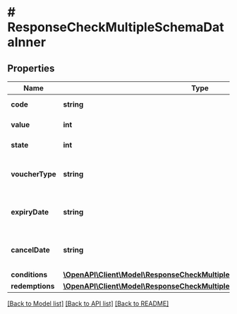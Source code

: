 # # ResponseCheckMultipleSchemaDataInner

## Properties

Name | Type | Description | Notes
------------ | ------------- | ------------- | -------------
**code** | **string** | Voucher code | [optional]
**value** | **int** | Value of voucher | [optional]
**state** | **int** | State of voucher | [optional]
**voucherType** | **string** | Voucher type, standard or conditional | [optional]
**expiryDate** | **string** | Expiry date of voucher (YYYY-MM-DD) | [optional]
**cancelDate** | **string** | Date cancel voucher (YYYY-MM-DD) | [optional]
**conditions** | [**\OpenAPI\Client\Model\ResponseCheckMultipleSchemaDataInnerConditions**](ResponseCheckMultipleSchemaDataInnerConditions.md) |  | [optional]
**redemptions** | [**\OpenAPI\Client\Model\ResponseCheckMultipleSchemaDataInnerRedemptions**](ResponseCheckMultipleSchemaDataInnerRedemptions.md) |  | [optional]

[[Back to Model list]](../../README.md#models) [[Back to API list]](../../README.md#endpoints) [[Back to README]](../../README.md)
